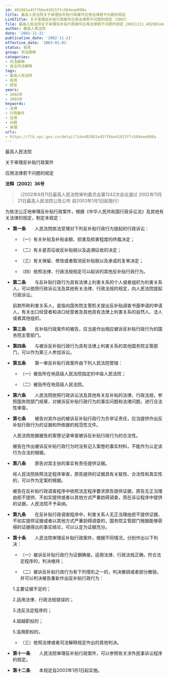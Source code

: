 ```yaml
---
id: 402881e45ffbbe41015ffc504eae098a
title: 最高人民法院关于审理反补贴行政案件应用法律若干问题的规定
LinkTitle: 关于审理反补贴行政案件应用法律若干问题的规定（2002）
file: 最高人民法院关于审理反补贴行政案件应用法律若干问题的规定_20021121_402881e45ffbbe41015ffc504eae098a.docx
author: 最高人民法院
date: '2002-11-21'
publication_date: '2002-11-21'
effective_date: '2003-01-01'
status: 有效
group: 司法解释
categories:
- 司法解释
- 高法司法解释
tags:
- 最高人民法院
- 有效
- 规定
years:
- 2002年
- 2003年
keywords:
- 法律
- 行政案件
- 应用
- 问题
- 审理
urls:
- https://flk.npc.gov.cn/detail?id=402881e45ffbbe41015ffc504eae098a
---
```


最高人民法院

关于审理反补贴行政案件

应用法律若干问题的规定

**法释〔2002〕36号**

> （2002年9月11日最高人民法院审判委员会第1242次会议通过 2002年11月21日最高人民法院公告公布 自2003年1月1日起施行）

为依法公正地审理反补贴行政案件，根据《中华人民共和国行政诉讼法》及其他有关法律的规定，制定本规定：

- **第一条**　　人民法院依法受理对下列反补贴行政行为提起的行政诉讼：

  - （一）有关补贴及补贴金额、损害及损害程度的终裁决定；

  - （二）有关是否征收反补贴税以及追溯征收的决定；

  - （三）有关保留、修改或者取消反补贴税以及承诺的复审决定；

  - （四）依照法律、行政法规规定可以起诉的其他反补贴行政行为。

- **第二条**　　与反补贴行政行为具有法律上利害关系的个人或者组织为利害关系人，可以依照行政诉讼法及其他有关法律、行政法规的规定，向人民法院提起行政诉讼。

  前款所称利害关系人，是指向国务院主管机关提出反补贴调查书面申请的申请人，有关出口经营者和进口经营者及其他具有法律上利害关系的自然人、法人或者其他组织。

- **第三条**　　反补贴行政案件的被告，应当是作出相应被诉反补贴行政行为的国务院主管部门。

- **第四条**　　与被诉反补贴行政行为具有法律上利害关系的其他国务院主管部门，可以作为第三人参加诉讼。

- **第五条**　　第一审反补贴行政案件由下列人民法院管辖：

  - （一）被告所在地高级人民法院指定的中级人民法院；

  - （二）被告所在地高级人民法院。

- **第六条**　　人民法院依照行政诉讼法及其他有关反补贴的法律、行政法规，参照国务院部门规章，对被诉反补贴行政行为的事实问题和法律问题，进行合法性审查。

- **第七条**　　被告对其作出的被诉反补贴行政行为负举证责任，应当提供作出反补贴行政行为的证据和所依据的规范性文件。

  人民法院依据被告的案卷记录审查被诉反补贴行政行为的合法性。

  被告在作出被诉反补贴行政行为时没有记入案卷的事实材料，不能作为认定该行为合法的根据。

- **第八条**　　原告对其主张的事实有责任提供证据。

  经人民法院依照法定程序审查，原告提供的证据具有关联性、合法性和真实性的，可以作为定案的根据。

  被告在反补贴行政调查程序中依照法定程序要求原告提供证据，原告无正当理由拒不提供、不如实提供或者以其他方式严重妨碍调查，而在诉讼程序中提供的证据，人民法院不予采纳。

- **第九条**　　在反补贴行政调查程序中，利害关系人无正当理由拒不提供证据、不如实提供证据或者以其他方式严重妨碍调查的，国务院主管部门根据能够获得的证据得出的事实结论，可以认定为证据充分。

- **第十条**　　人民法院审理反补贴行政案件，根据不同情况，分别作出以下判决：

  - （一）被诉反补贴行政行为证据确凿，适用法律、行政法规正确，符合法定程序的，判决维持；

  - （二）被诉反补贴行政行为有下列情形之一的，判决撤销或者部分撤销，并可以判决被告重新作出反补贴行政行为：

  1.主要证据不足的；

  2.适用法律、行政法规错误的；

  3.违反法定程序的；

  4.超越职权的；

  5.滥用职权的。

  - （三）依照法律或者司法解释规定作出的其他判决。

- **第十一条**　　人民法院审理反补贴行政案件，可以参照有关涉外民事诉讼程序的规定。

- **第十二条**　　本规定自2003年1月1日起实施。
